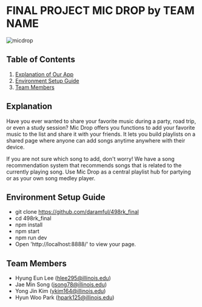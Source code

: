 # FINAL PROJECT MIC DROP by TEAM NAME

![micdrop](https://user-images.githubusercontent.com/20486323/33866659-94c0cfc8-debd-11e7-91e8-9bca40560d39.png)

## Table of Contents
1. [Explanation of Our App](#explanation)
2. [Environment Setup Guide](#environment-setup-guide)
2. [Team Members](#developers)

## Explanation

Have you ever wanted to share your favorite music during a party, road trip, or even a study session?
Mic Drop offers you functions to add your favorite music to the list and share it with your friends.
It lets you build playlists on a shared page where anyone can add songs anytime anywhere with their device. 

If you are not sure which song to add, don't worry! We have a song recommendation system that recommends songs 
that is related to the currently playing song. Use Mic Drop as a central playlist hub for partying or as your 
own song medley player.  

## Environment Setup Guide
- git clone https://github.com/daramful/498rk_final
- cd 498rk_final
- npm install
- npm start
- npm run dev
- Open 'http://localhost:8888/' to view your page.

## Team Members

- Hyung Eun Lee (hlee295@illinois.edu)
- Jae Min Song (jsong78@illinois.edu)
- Yong Jin Kim (ykim164@illinois.edu)
- Hyun Woo Park (hpark125@illinois.edu)


